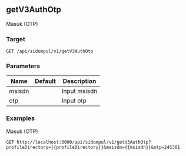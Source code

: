 ## getV3AuthOtp
Masuk (OTP)

### Target
```
GET /api/sidompul/v1/getV3AuthOtp
```

### Parameters
Name | Default | Description
--- | --- | ---
msisdn||Input msisdn
otp||Input otp



### Examples
Masuk (OTP)
```
GET http://localhost:3000/api/sidompul/v1/getV3AuthOtp?profileDirectory={{profileDirectory}}&msisdn={{msisdn}}&otp=245301
```

